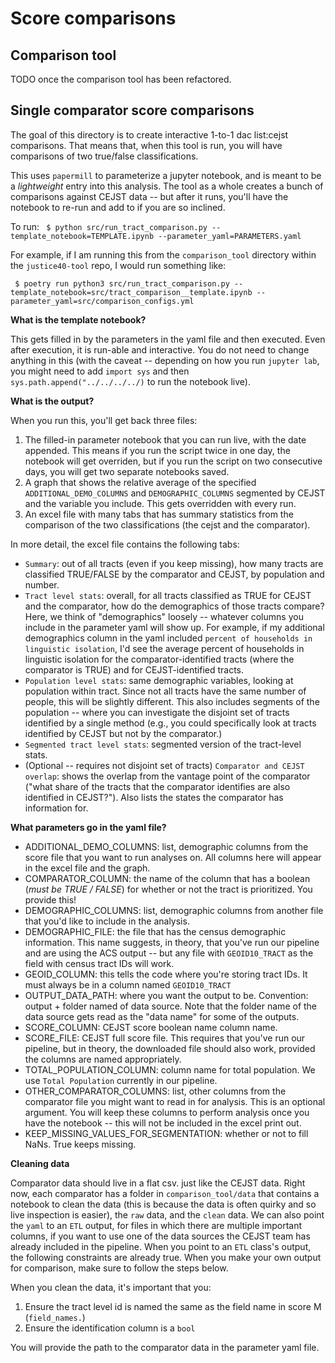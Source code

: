 # Score comparisons

## Comparison tool

TODO once the comparison tool has been refactored. 

## Single comparator score comparisons

The goal of this directory is to create interactive 1-to-1 dac list:cejst comparisons. That means that, when this tool is run, you will have comparisons of two true/false classifications. 

This uses `papermill` to parameterize a jupyter notebook, and is meant to be a *lightweight* entry into this analysis. The tool as a whole creates a bunch of comparisons against CEJST data -- but after it runs, you'll have the notebook to re-run and add to if you are so inclined. 

To run:
` $ python src/run_tract_comparison.py --template_notebook=TEMPLATE.ipynb --parameter_yaml=PARAMETERS.yaml`

For example, if I am running this from the `comparison_tool` directory within the `justice40-tool` repo, I would run something like:

` $ poetry run python3 src/run_tract_comparison.py --template_notebook=src/tract_comparison__template.ipynb --parameter_yaml=src/comparison_configs.yml`

__What is the template notebook?__

This gets filled in by the parameters in the yaml file and then executed. Even after execution, it is run-able and interactive. You do not need to change anything in this (with the caveat -- depending on how you run `jupyter lab`, you might need to add `import sys` and then `sys.path.append("../../../../)` to run the notebook live). 

__What is the output?__

When you run this, you'll get back three files:
1. The filled-in parameter notebook that you can run live, with the date appended. This means if you run the script twice in one day, the notebook will get overriden, but if you run the script on two consecutive days, you will get two separate notebooks saved. 
2. A graph that shows the relative average of the specified `ADDITIONAL_DEMO_COLUMNS` and `DEMOGRAPHIC_COLUMNS` segmented by CEJST and the variable you include. This gets overridden with every run. 
3. An excel file with many tabs that has summary statistics from the comparison of the two classifications (the cejst and the comparator).

In more detail, the excel file contains the following tabs:
- `Summary`: out of all tracts (even if you keep missing), how many tracts are classified TRUE/FALSE by the comparator and CEJST, by population and number.
- `Tract level stats`: overall, for all tracts classified as TRUE for CEJST and the comparator, how do the demographics of those tracts compare? Here, we think of "demographics" loosely -- whatever columns you include in the parameter yaml will show up. For example, if my additional demographics column in the yaml included `percent of households in linguistic isolation`, I'd see the average percent of households in linguistic isolation for the comparator-identified tracts (where the comparator is TRUE) and for CEJST-identified tracts. 
- `Population level stats`: same demographic variables, looking at population within tract. Since not all tracts have the same number of people, this will be slightly different. This also includes segments of the population -- where you can investigate the disjoint set of tracts identified by a single method (e.g., you could specifically look at tracts identified by CEJST but not by the comparator.)
- `Segmented tract level stats`: segmented version of the tract-level stats. 
- (Optional -- requires not disjoint set of tracts) `Comparator and CEJST overlap`: shows the overlap from the vantage point of the comparator ("what share of the tracts that the comparator identifies are also identified in CEJST?"). Also lists the states the comparator has information for. 

__What parameters go in the yaml file?__

- ADDITIONAL_DEMO_COLUMNS: list, demographic columns from the score file that you want to run analyses on. All columns here will appear in the excel file and the graph. 
- COMPARATOR_COLUMN: the name of the column that has a boolean (*must be TRUE / FALSE*) for whether or not the tract is prioritized. You provide this! 
- DEMOGRAPHIC_COLUMNS: list, demographic columns from another file that you'd like to include in the analysis. 
- DEMOGRAPHIC_FILE: the file that has the census demographic information. This name suggests, in theory, that you've run our pipeline and are using the ACS output -- but any file with `GEOID10_TRACT` as the field with census tract IDs will work. 
- GEOID_COLUMN: this tells the code where you're storing tract IDs. It must always be in a column named `GEOID10_TRACT`
- OUTPUT_DATA_PATH: where you want the output to be. Convention: output + folder named of data source. Note that the folder name of the data source gets read as the "data name" for some of the outputs. 
- SCORE_COLUMN: CEJST score boolean name column name. 
- SCORE_FILE: CEJST full score file. This requires that you've run our pipeline, but in theory,  the downloaded file should also work, provided the columns are named appropriately. 
- TOTAL_POPULATION_COLUMN: column name for total population. We use `Total Population` currently in our pipeline. 
- OTHER_COMPARATOR_COLUMNS: list, other columns from the comparator file you might want to read in for analysis. This is an optional argument. You will keep these columns to perform analysis once you have the notebook -- this will not be included in the excel print out. 
- KEEP_MISSING_VALUES_FOR_SEGMENTATION: whether or not to fill NaNs. True keeps missing.

__Cleaning data__

Comparator data should live in a flat csv. just like the CEJST data. Right now, each comparator has a folder in `comparison_tool/data` that contains a notebook to clean the data (this is because the data is often quirky and so live inspection is easier), the `raw` data, and the `clean` data. We can also point the `yaml` to an `ETL` output, for files in which there are multiple important columns, if you want to use one of the data sources the CEJST team has already included in the pipeline. When you point to an `ETL` class's output, the following constraints are already true. When you make your own output for comparison, make sure to follow the steps below. 

When you clean the data, it's important that you:
1. Ensure the tract level id is named the same as the field name in score M (`field_names.`)
2. Ensure the identification column is a `bool`

You will provide the path to the comparator data in the parameter yaml file. 